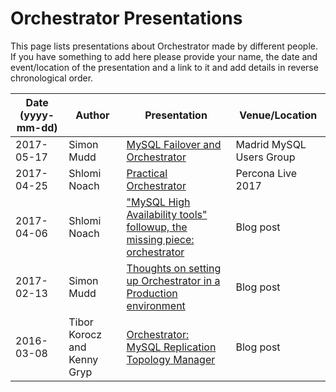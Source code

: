 
# Orchestrator Presentations

This page lists presentations about Orchestrator made by different
people. If you have something to add here please provide your name,
the date and event/location of the presentation and a link to it
and add details in reverse chronological order.

Date (yyyy-mm-dd) | Author | Presentation | Venue/Location
----------------- | -------| ------------ | --------------
2017-05-17 | Simon Mudd | [MySQL Failover and Orchestrator](https://www.slideshare.net/sjmudd/mmug18-mysql-failover-and-orchestrator) | Madrid MySQL Users Group
2017-04-25 | Shlomi Noach | [Practical Orchestrator ](https://www.percona.com/live/17/sites/default/files/slides/practical-orchestrator-pl-2017.pdf) | Percona Live 2017
2017-04-06 | Shlomi Noach | ["MySQL High Availability tools" followup, the missing piece: orchestrator](http://code.openark.org/blog/mysql/mysql-high-availability-tools-followup-the-missing-piece-orchestrator)  | Blog post
2017-02-13 | Simon Mudd | [Thoughts on setting up Orchestrator in a Production environment](http://blog.wl0.org/2017/02/thoughts-on-setting-up-orchestrator-in-a-production-environment/) | Blog post
2016-03-08 | Tibor Korocz and Kenny Gryp | [Orchestrator: MySQL Replication Topology Manager](https://www.percona.com/blog/2016/03/08/orchestrator-mysql-replication-topology-manager/) | Blog post
